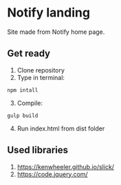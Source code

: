# Notify landing
Site made from Notify home page.

## Get ready
1. Clone repository
2. Type in terminal:
```
npm intall
```
3. Compile:
```
gulp build
```
4. Run index.html from dist folder

## Used libraries
1. https://kenwheeler.github.io/slick/
2. https://code.jquery.com/
